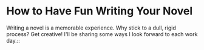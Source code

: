 <!DOCTYPE html>
<html>
  <head>
    <title>How to Have Fun Writing Your Novel</title>   
  </head>
  
  </body>
        <h1>How to Have Fun Writing Your Novel</h1>
        <p>Writing a novel is a memorable experience. Why stick to a dull, rigid process? Get creative! I'll be sharing some ways I look forward to each work day.::</p>
        
  
  </body>
  </html>
